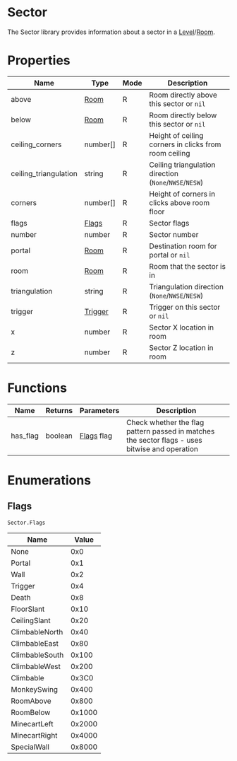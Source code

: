# Sector

The Sector library provides information about a sector in a [Level](level.md)/[Room](room.md).

# Properties
| Name | Type | Mode | Description |
| ---- | ---- | ---- | ---- |
| above | [Room](room.md) | R | Room directly above this sector or `nil` |
| below | [Room](room.md) | R | Room directly below this sector or `nil` |
| ceiling_corners | number[] | R | Height of ceiling corners in clicks from room ceiling |
| ceiling_triangulation | string | R | Ceiling triangulation direction (`None`/`NWSE`/`NESW`) |
| corners | number[] | R | Height of corners in clicks above room floor |
| flags | [Flags](#flags)| R | Sector flags |
| number | number | R | Sector number |
| portal | [Room](room.md) | R | Destination room for portal or `nil` |
| room | [Room](room.md) | R | Room that the sector is in |
| triangulation | string | R | Triangulation direction (`None`/`NWSE`/`NESW`) |
| trigger | [Trigger](trigger.md) | R | Trigger on this sector or `nil` |
| x | number | R | Sector X location in room |
| z | number | R | Sector Z location in room |

# Functions

| Name | Returns | Parameters | Description |
| ---- | ------- | ---------- | ----------- |
| has_flag | boolean | [Flags](#flags) flag | Check whether the flag pattern passed in matches the sector flags - uses bitwise and operation |

# Enumerations

## Flags

```Sector.Flags```

| Name | Value |
| ---- | ----- |
| None | 0x0 |
| Portal | 0x1 |
| Wall | 0x2 |
| Trigger | 0x4 |
| Death | 0x8 |
| FloorSlant | 0x10 |
| CeilingSlant | 0x20 |
| ClimbableNorth | 0x40 |
| ClimbableEast | 0x80 |
| ClimbableSouth | 0x100 |
| ClimbableWest | 0x200 |
| Climbable | 0x3C0 |
| MonkeySwing | 0x400 |
| RoomAbove | 0x800 |
| RoomBelow | 0x1000 |
| MinecartLeft |  0x2000 |
| MinecartRight | 0x4000 |
| SpecialWall | 0x8000 |